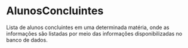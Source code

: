 # AlunosConcluintes
Lista de alunos concluintes em uma determinada matéria, onde as informações são listadas por meio das informações disponibilizadas no banco de dados. 
